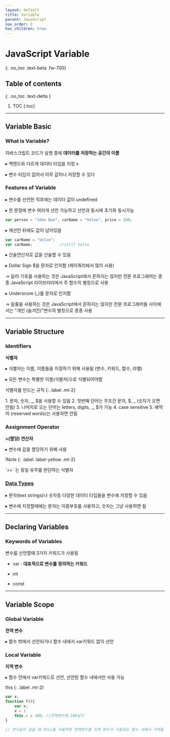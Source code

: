 ```yaml
---
layout: default
title: Variable
parent: JavaScript
nav_order: 3
has_children: true
---
```

 
# JavaScript Variable
{: .no_toc .text-beta .fw-700}

## Table of contents
{: .no_toc .text-delta }

1. TOC
{:toc}

---

## Variable Basic

### What is Variable?

자바스크립트 코드가 실행 중에 **데이터를 저장하는 공간의 이름** 

&#9656; 백엔드와 다르게 데이터 타입을 지정 x

&#9656; 변수 타입이 없어서 아무 값이나 저장할 수 있다

### Features of Variable

&#9656; 변수를 선언한 직후에는 데이터 값이 undefined

&#9656; 한 문장에 변수 여러개 선언 가능하고 선언과 동시에 초기화 동시가능

```js
var person = "John Doe", carName = "Volvo", price = 200;
```

&#9656; 재선언 뒤에도 값이 남아있음

```js
var carName = "Volvo";
var carName;            //still Volvo
```

&#9656; 산술연산자로 값을 산술할 수 있음

&#9656; Dollar Sign $을 문자로 인지함 (제이쿼리에서 많이 사용)

&#8594; 달러 기호를 사용하는 것은 JavaScript에서 흔하지는 않지만 전문 프로그래머는 종종 JavaScript 라이브러리에서 주 함수의 별칭으로 사용

&#9656; Underscore (_)를 문자로 인지함 

&#8594; 밑줄을 사용하는 것은 JavaScript에서 흔하지는 않지만 전문 프로그래머들 사이에서는 "개인 (숨겨진)"변수의 별칭으로 종종 사용

---

## Variable Structure

### Identifiers

**식별자**

&#9656; 식별자는 이름, 이름들을 지정하기 위해 사용됨 (변수, 키워드, 함수, 라벨)

&#9656; 모든 변수는 특별한 이름(식별자)으로 식별되어야함

식별자를 만드는 규칙
{: .label .mt-2}
<div class="code-example" markdown="1">
1. 문자, 숫자, _, $을 사용할 수 있음
2. 첫번째 단어는 무조건 문자, $, _ (숫자가 오면 안됨)
3. 나머지로 오는 단어는 letters, digits, _, $가 가능
4. case sensitive
5. 예약어 (reserved words)는 사용하면 안됨
</div>

### Assignment Operator

**=(할당) 연산자**

&#9656; 변수에 값을 할당하기 위해 사용

!Note
{: .label .label-yellow .mt-2}
<div class="code-example" markdown="1">
`==` 는 동일 유무를 판단하는 식별자
</div>

### [Data Types](https://gekdev.github.io/docs/javascript/basic/datatypes)

&#9656; 문자(text strings)나 숫자등 다양한 데이터 타입들을 변수에 지정할 수 있음

&#9656; 변수에 지정할때에는 문자는 이중부호를 사용하고, 숫자는 그냥 사용하면 됨

---

## Declaring Variables

### Keywords of Variables 

변수를 선언할때 3가지 키워드가 사용됨

* var : **대표적으로 변수를 정의하는 키워드**

* int

* const 

---

## Variable Scope

### Global Variable

**전역 변수** 

&#9656; 함수 밖에서 선언되거나 함수 내에서 var키워드 없이 선언

### Local Variable

**지역 변수**

&#9656; 함수 안에서 var키워드로 선언, 선언된 함수 내에서만 사용 가능

this
{: .label .mt-2}
```js
var x;
function f(){
    var x;
    x = 1
    this.x = 100; //전역변수에 100넣기
}

// 변수값이 같을 때 this를 사용하면 전역변수를 지역 변수가 사용되는 함수 내에서 가져올 수 있다
```